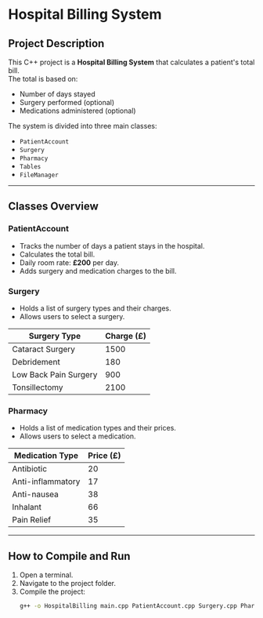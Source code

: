 # Hospital Billing System

## Project Description
This C++ project is a **Hospital Billing System** that calculates a patient's total bill.  
The total is based on:
- Number of days stayed
- Surgery performed (optional)
- Medications administered (optional)

The system is divided into three main classes:
- `PatientAccount`
- `Surgery`
- `Pharmacy`
- `Tables`
- `FileManager`

---

## Classes Overview

### PatientAccount
- Tracks the number of days a patient stays in the hospital.
- Calculates the total bill.
- Daily room rate: **£200** per day.
- Adds surgery and medication charges to the bill.

### Surgery
- Holds a list of surgery types and their charges.
- Allows users to select a surgery.

| Surgery Type         | Charge (£) |
|----------------------|------------|
| Cataract Surgery      | 1500       |
| Debridement           | 180        |
| Low Back Pain Surgery | 900        |
| Tonsillectomy         | 2100       |

### Pharmacy
- Holds a list of medication types and their prices.
- Allows users to select a medication.

| Medication Type    | Price (£) |
|--------------------|-----------|
| Antibiotic         | 20        |
| Anti-inflammatory  | 17        |
| Anti-nausea        | 38        |
| Inhalant           | 66        |
| Pain Relief        | 35        |

---

##  How to Compile and Run

1. Open a terminal.
2. Navigate to the project folder.
3. Compile the project:
   ```bash
   g++ -o HospitalBilling main.cpp PatientAccount.cpp Surgery.cpp Pharmacy.cpp

